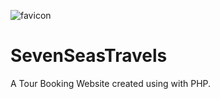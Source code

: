 ![favicon](https://github.com/Zoyak02/SevenSeasTravels/assets/107412874/b8de8200-57d3-4fc5-981c-789264e99971|width=2)
# SevenSeasTravels
A Tour Booking Website created using with PHP.

